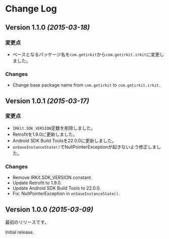 Change Log
==========

Version 1.1.0 *(2015-03-18)*
----------------------------

### 変更点

- ベースとなるパッケージ名を`com.getirkit`から`com.getirkit.irkit`に変更しました。


### Changes

- Change base package name from `com.getirkit` to `com.getirkit.irkit`.


Version 1.0.1 *(2015-03-17)*
----------------------------

### 変更点

- `IRKit.SDK_VERSION`定数を削除しました。
- Retrofitを1.9.0に更新しました。
- Android SDK Build Toolsを22.0.0に更新しました。
- `onSaveInstanceState()`でNullPointerExceptionが起きないよう修正しました。


### Changes

- Remove IRKit.SDK_VERSION constant.
- Update Retrofit to 1.9.0.
- Update Android SDK Build Tools to 22.0.0.
- Fix: NullPointerException in `onSaveInstanceState()`.


Version 1.0.0 *(2015-03-09)*
----------------------------

最初のリリースです。


Initial release.
